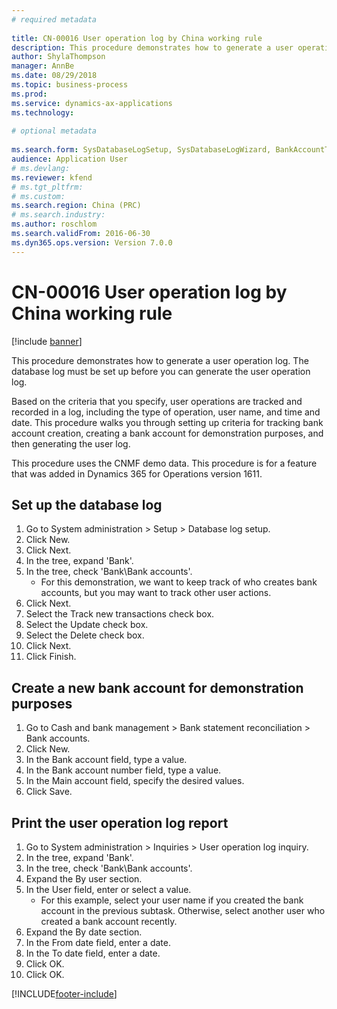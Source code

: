 ```yaml
--- 
# required metadata 
 
title: CN-00016 User operation log by China working rule
description: This procedure demonstrates how to generate a user operation log. 
author: ShylaThompson
manager: AnnBe 
ms.date: 08/29/2018
ms.topic: business-process 
ms.prod:  
ms.service: dynamics-ax-applications 
ms.technology:  
 
# optional metadata 
 
ms.search.form: SysDatabaseLogSetup, SysDatabaseLogWizard, BankAccountTable, ComplianceUserOperationLogConfig_CN   
audience: Application User 
# ms.devlang:  
ms.reviewer: kfend
# ms.tgt_pltfrm:  
# ms.custom:  
ms.search.region: China (PRC)
# ms.search.industry: 
ms.author: roschlom
ms.search.validFrom: 2016-06-30 
ms.dyn365.ops.version: Version 7.0.0 
---
```

# CN-00016 User operation log by China working rule

[!include [banner](../../includes/banner.md)]

This procedure demonstrates how to generate a user operation log. The database log must be set up before you can generate the user operation log.  

Based on the criteria that you specify,  user operations are tracked and recorded in a log, including the type of operation, user name, and time and date. This procedure walks you through setting up criteria for tracking bank account creation, creating a bank account for demonstration purposes, and then generating the user log.

This procedure uses the CNMF demo data. This procedure is for a feature that was added in Dynamics 365 for Operations version 1611.


## Set up the database log
1. Go to System administration > Setup > Database log setup.
2. Click New.
3. Click Next.
4. In the tree, expand 'Bank'.
5. In the tree, check 'Bank\Bank accounts'.
    * For this demonstration, we want to keep track of who creates bank accounts, but you may want to track other user actions.  
6. Click Next.
7. Select the Track new transactions check box.
8. Select the Update check box.
9. Select the Delete check box.
10. Click Next.
11. Click Finish.

## Create a new bank account for demonstration purposes
1. Go to Cash and bank management > Bank statement reconciliation > Bank accounts.
2. Click New.
3. In the Bank account field, type a value.
4. In the Bank account number field, type a value.
5. In the Main account field, specify the desired values.
6. Click Save.

## Print the user operation log report
1. Go to System administration > Inquiries > User operation log inquiry.
2. In the tree, expand 'Bank'.
3. In the tree, check 'Bank\Bank accounts'.
4. Expand the By user section.
5. In the User field, enter or select a value.
    * For this example, select your user name if you created the bank account in the previous subtask. Otherwise, select another user who created a bank account recently.  
6. Expand the By date section.
7. In the From date field, enter a date.
8. In the To date field, enter a date.
9. Click OK.
10. Click OK.



[!INCLUDE[footer-include](../../../includes/footer-banner.md)]